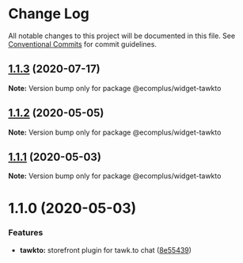 # Change Log

All notable changes to this project will be documented in this file.
See [Conventional Commits](https://conventionalcommits.org) for commit guidelines.

## [1.1.3](https://github.com/ecomplus/storefront/compare/@ecomplus/widget-tawkto@1.1.2...@ecomplus/widget-tawkto@1.1.3) (2020-07-17)

**Note:** Version bump only for package @ecomplus/widget-tawkto





## [1.1.2](https://github.com/ecomplus/storefront/compare/@ecomplus/widget-tawkto@1.1.1...@ecomplus/widget-tawkto@1.1.2) (2020-05-05)

**Note:** Version bump only for package @ecomplus/widget-tawkto





## [1.1.1](https://github.com/ecomplus/storefront/compare/@ecomplus/widget-tawkto@1.1.0...@ecomplus/widget-tawkto@1.1.1) (2020-05-03)

**Note:** Version bump only for package @ecomplus/widget-tawkto





# 1.1.0 (2020-05-03)


### Features

* **tawkto:** storefront plugin for tawk.to chat ([8e55439](https://github.com/ecomplus/storefront/commit/8e554397b96e396799806a347f3de2e30b58feb8))
